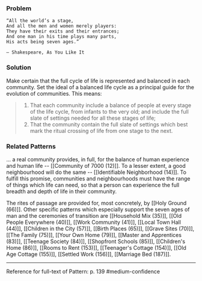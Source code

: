 ### Problem

    “All the world’s a stage,
    And all the men and women merely players:
    They have their exits and their entrances;
    And one man in his time plays many parts,
    His acts being seven ages.”

    — Shakespeare, As You Like It

### Solution

Make certain that the full cycle of life is represented and balanced in each community. Set the ideal of a balanced life cycle as a principal guide for the evolution of communities. This means:

>1. That each community include a balance of people at every stage of the life cycle, from infants to the very old; and include the full slate of settings needed for all these stages of life;
>2. That the community contain the full slate of settings which best mark the ritual crossing of life from one stage to the next.

### Related Patterns
... a real community provides, in full, for the balance of human experience and human life -- [[Community of 7000 (12)]]. To a lesser extent, a good neighbourhood will do the same -- [[Identifiable Neighborhood (14)]]. To fulfill this promise, communities and neighbourhoods must have the range of things which life can need, so that a person can experience the full breadth and depth of life in their community.

The rites of passage are provided for, most concretely, by [[Holy Ground (66)]]. Other specific patterns which especially support the seven ages of man and the ceremonies of transition are [[Household Mix (35)]], [[Old People Everywhere (40)]], [[Work Community (41)]], [[Local Town Hall (44)]], [[Children in the City (57)]], [[Birth Places (65)]], [[Grave Sites (70)]], [[The Family (75)]], [[Your Own Home (79)]], [[Master and Apprentices (83)]], [[Teenage Society (84)]], [[Shopfront Schools (85)]], [[Children's Home (86)]], [[Rooms to Rent (153)]], [[Teenager's Cottage (154)]], [[Old Age Cottage (155)]], [[Settled Work (156)]], [[Marriage Bed (187)]].

---
Reference for full-text of Pattern: p. 139 #medium-confidence 